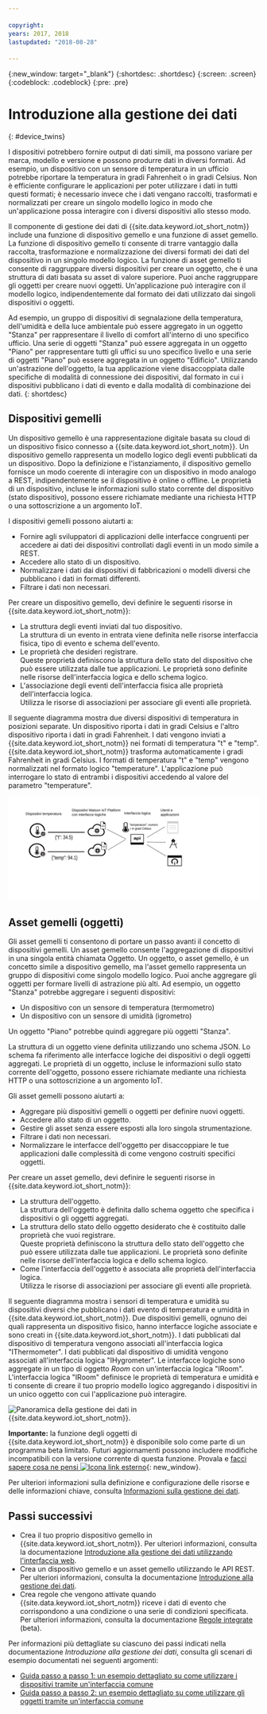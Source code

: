 ```yaml
---

copyright:
years: 2017, 2018
lastupdated: "2018-08-28"

---
```


{:new_window: target="\_blank"}
{:shortdesc: .shortdesc}
{:screen: .screen}
{:codeblock: .codeblock}
{:pre: .pre}

# Introduzione alla gestione dei dati
{: #device_twins}

<!--An unprecedented number of devices and sensors exist in the modern world. Connected devices generate vast amounts of digital data at extraordinary speeds. Such volumes of data represent great opportunities but also challenges, in terms of how big data can be processed, analyzed and presented to help to deliver insights and drive transformation.-->

I dispositivi potrebbero fornire output di dati simili, ma possono variare per marca, modello e versione e possono produrre dati in diversi formati. Ad esempio, un dispositivo con un sensore di temperatura in un ufficio potrebbe riportare la temperatura in gradi Fahrenheit o in gradi Celsius. Non è efficiente configurare le applicazioni per poter utilizzare i dati in tutti questi formati; è necessario invece che i dati vengano raccolti, trasformati e normalizzati per creare un singolo modello logico in modo che un'applicazione possa interagire con i diversi dispositivi allo stesso modo. 

Il componente di gestione dei dati di {{site.data.keyword.iot_short_notm}} include una funzione di dispositivo gemello e una funzione di asset gemello. La funzione di dispositivo gemello ti consente di trarre vantaggio dalla raccolta, trasformazione e normalizzazione dei diversi formati dei dati del dispositivo in un singolo modello logico. La funzione di asset gemello ti consente di raggruppare diversi dispositivi per creare un oggetto, che è una struttura di dati basata su asset di valore superiore. Puoi anche raggruppare gli oggetti per creare nuovi oggetti. Un'applicazione può interagire con il modello logico, indipendentemente dal formato dei dati utilizzato dai singoli dispositivi o oggetti. 

Ad esempio, un gruppo di dispositivi di segnalazione della temperatura, dell'umidità e della luce ambientale può essere aggregato in un oggetto "Stanza" per rappresentare il livello di comfort all'interno di uno specifico ufficio. Una serie di oggetti "Stanza" può essere aggregata in un oggetto "Piano" per rappresentare tutti gli uffici su uno specifico livello e una serie di oggetti "Piano" può essere aggregata in un oggetto "Edificio". Utilizzando un'astrazione dell'oggetto, la tua applicazione viene disaccoppiata dalle specifiche di modalità di connessione dei dispositivi, dal formato in cui i dispositivi pubblicano i dati di evento e dalla modalità di combinazione dei dati.
{: shortdesc}

## Dispositivi gemelli

Un dispositivo gemello è una rappresentazione digitale basata su cloud di un dispositivo fisico connesso a {{site.data.keyword.iot_short_notm}}. Un dispositivo gemello rappresenta un modello logico degli eventi pubblicati da un dispositivo. Dopo la definizione e l'istanziamento, il dispositivo gemello fornisce un modo coerente di interagire con un dispositivo in modo analogo a REST, indipendentemente se il dispositivo è online o offline. Le proprietà di un dispositivo, incluse le informazioni sullo stato corrente del dispositivo (stato dispositivo), possono essere richiamate mediante una richiesta HTTP o una sottoscrizione a un argomento IoT.

I dispositivi gemelli possono aiutarti a:
- Fornire agli sviluppatori di applicazioni delle interfacce congruenti per accedere ai dati dei dispositivi controllati dagli eventi in un modo simile a REST.
- Accedere allo stato di un dispositivo.
- Normalizzare i dati dai dispositivi di fabbricazioni o modelli diversi che pubblicano i dati in formati differenti.
- Filtrare i dati non necessari.


Per creare un dispositivo gemello, devi definire le seguenti risorse in {{site.data.keyword.iot_short_notm}}:
- La struttura degli eventi inviati dal tuo dispositivo.  
La struttura di un evento in entrata viene definita nelle risorse interfaccia fisica, tipo di evento e schema dell'evento. 
- Le proprietà che desideri registrare.  
Queste proprietà definiscono la struttura dello stato del dispositivo che può essere utilizzata dalle tue applicazioni. Le proprietà sono definite nelle risorse dell'interfaccia logica e dello schema logico.  
- L'associazione degli eventi dell'interfaccia fisica alle proprietà dell'interfaccia logica.  
Utilizza le risorse di associazioni per associare gli eventi alle proprietà.

Il seguente diagramma mostra due diversi dispositivi di temperatura in posizioni separate. Un dispositivo riporta i dati in gradi Celsius e l'altro dispositivo riporta i dati in gradi Fahrenheit. I dati vengono inviati a {{site.data.keyword.iot_short_notm}} nei formati di temperatura "t" e "temp". {{site.data.keyword.iot_short_notm}} trasforma automaticamente i gradi Fahrenheit in gradi Celsius. I formati di temperatura "t" e "temp" vengono normalizzati nel formato logico "temperature". L'applicazione può interrogare lo stato di entrambi i dispositivi accedendo al valore del parametro "temperature". 

![Panoramica della gestione dei dati in {{site.data.keyword.iot_short_notm}}.](../information_management/images/ga_im_resources_overview.svg "Panoramica della gestione dei dati in {{site.data.keyword.iot_short_notm}}")


## Asset gemelli (oggetti)

Gli asset gemelli ti consentono di portare un passo avanti il concetto di dispositivi gemelli. Un asset gemello consente l'aggregazione di dispositivi in una singola entità chiamata Oggetto. Un oggetto, o asset gemello, è un concetto simile a dispositivo gemello, ma l'asset gemello rappresenta un gruppo di dispositivi come singolo modello logico. Puoi anche aggregare gli oggetti per formare livelli di astrazione più alti. Ad esempio, un oggetto "Stanza" potrebbe aggregare i seguenti dispositivi:

- Un dispositivo con un sensore di temperatura (termometro)
- Un dispositivo con un sensore di umidità (igrometro)

Un oggetto "Piano" potrebbe quindi aggregare più oggetti "Stanza". 

La struttura di un oggetto viene definita utilizzando uno schema JSON. Lo schema fa riferimento alle interfacce logiche dei dispositivi o degli oggetti aggregati. Le proprietà di un oggetto, incluse le informazioni sullo stato corrente dell'oggetto, possono essere richiamate mediante una richiesta HTTP o una sottoscrizione a un argomento IoT.

Gli asset gemelli possono aiutarti a:
 
- Aggregare più dispositivi gemelli o oggetti per definire nuovi oggetti.
- Accedere allo stato di un oggetto.
- Gestire gli asset senza essere esposti alla loro singola strumentazione.
- Filtrare i dati non necessari.
- Normalizzare le interfacce dell'oggetto per disaccoppiare le tue applicazioni dalle complessità di come vengono costruiti specifici oggetti.


Per creare un asset gemello, devi definire le seguenti risorse in {{site.data.keyword.iot_short_notm}}:

- La struttura dell'oggetto.  
La struttura dell'oggetto è definita dallo schema oggetto che specifica i dispositivi o gli oggetti aggregati.
- La struttura dello stato dello oggetto desiderato che è costituito dalle proprietà che vuoi registrare.  
Queste proprietà definiscono la struttura dello stato dell'oggetto che può essere utilizzata dalle tue applicazioni. Le proprietà sono definite nelle risorse dell'interfaccia logica e dello schema logico.  
- Come l'interfaccia dell'oggetto è associata alle proprietà dell'interfaccia logica.  
Utilizza le risorse di associazioni per associare gli eventi alle proprietà.


Il seguente diagramma mostra i sensori di temperatura e umidità su dispositivi diversi che pubblicano i dati evento di temperatura e umidità in {{site.data.keyword.iot_short_notm}}. Due dispositivi gemelli, ognuno dei quali rappresenta un dispositivo fisico, hanno interfacce logiche associate e sono creati in {{site.data.keyword.iot_short_notm}}. I dati pubblicati dal dispositivo di temperatura vengono associati all'interfaccia logica "IThermometer". I dati pubblicati dal dispositivo di umidità vengono associati all'interfaccia logica "IHygrometer". Le interfacce logiche sono aggregate in un tipo di oggetto *Room* con un'interfaccia logica "IRoom". L'interfaccia logica "IRoom" definisce le proprietà di temperatura e umidità e ti consente di creare il tuo proprio modello logico aggregando i dispositivi in un unico oggetto con cui l'applicazione può interagire.  

![Panoramica della gestione dei dati in {{site.data.keyword.iot_short_notm}}.](../information_management/images/Thing)

**Importante:** la funzione degli oggetti di {{site.data.keyword.iot_short_notm}} è disponibile solo come parte di un programma beta limitato. Futuri aggiornamenti possono includere modifiche incompatibili con la versione corrente di questa funzione. Provala e [facci sapere cosa ne pensi ![Icona link esterno](../../../icons/launch-glyph.svg)](https://developer.ibm.com/answers/smart-spaces/17/internet-of-things.html){: new_window}.


Per ulteriori informazioni sulla definizione e configurazione delle risorse e delle informazioni chiave, consulta [Informazioni sulla gestione dei dati](ga_im_definitions.html). 

## Passi successivi

- Crea il tuo proprio dispositivo gemello in {{site.data.keyword.iot_short_notm}}. Per ulteriori informazioni, consulta la documentazione [Introduzione alla gestione dei dati utilizzando l'interfaccia web](im_ui_flow.html). 
- Crea un dispositivo gemello e un asset gemello utilizzando le API REST. Per ulteriori informazioni, consulta la documentazione [Introduzione alla gestione dei dati](../information_management/getting_started_things.html).  
- Crea regole che vengono attivate quando {{site.data.keyword.iot_short_notm}} riceve i dati di evento che corrispondono a una condizione o una serie di condizioni specificata. Per ulteriori informazioni, consulta la documentazione [Regole integrate](../information_management/im_rules.html) (beta).

Per informazioni più dettagliate su ciascuno dei passi indicati nella documentazione *Introduzione alla gestione dei dati*, consulta gli scenari di esempio documentati nei seguenti argomenti: 

- [Guida passo a passo 1: un esempio dettagliato su come utilizzare i dispositivi tramite un'interfaccia comune](ga_im_index_scenario.html#scenario) 
- [Guida passo a passo 2: un esempio dettagliato su come utilizzare gli oggetti tramite un'interfaccia comune](../information_management/im_index_scenario_thing.html#scenario) 



